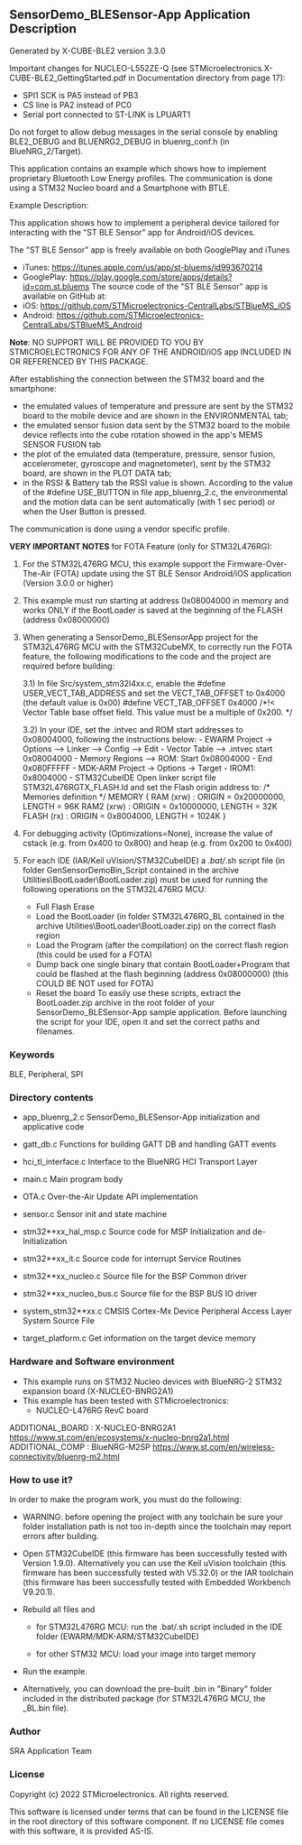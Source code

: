 
## <b>SensorDemo_BLESensor-App Application Description</b>

Generated by X-CUBE-BLE2 version 3.3.0

Important changes for NUCLEO-L552ZE-Q (see STMicroelectronics.X-CUBE-BLE2_GettingStarted.pdf in Documentation directory from page 17):

* SPI1 SCK is PA5 instead of PB3
* CS line is PA2 instead of PC0
* Serial port connected to ST-LINK is LPUART1

Do not forget to allow debug messages in the serial console by enabling BLE2_DEBUG and BLUENRG2_DEBUG in bluenrg_conf.h (in BlueNRG_2/Target).

  
This application contains an example which shows how to implement proprietary Bluetooth Low Energy profiles.
The communication is done using a STM32 Nucleo board and a Smartphone with BTLE.
  
Example Description:

This application shows how to implement a peripheral device tailored for 
interacting with the "ST BLE Sensor" app for Android/iOS devices.

The "ST BLE Sensor" app is freely available on both GooglePlay and iTunes
  - iTunes: https://itunes.apple.com/us/app/st-bluems/id993670214
  - GooglePlay: https://play.google.com/store/apps/details?id=com.st.bluems
The source code of the "ST BLE Sensor" app is available on GitHub at:
  - iOS: https://github.com/STMicroelectronics-CentralLabs/STBlueMS_iOS
  - Android: https://github.com/STMicroelectronics-CentralLabs/STBlueMS_Android

__Note__: NO SUPPORT WILL BE PROVIDED TO YOU BY STMICROELECTRONICS FOR ANY OF THE
ANDROID/iOS app INCLUDED IN OR REFERENCED BY THIS PACKAGE.

After establishing the connection between the STM32 board and the smartphone:
  - the emulated values of temperature and pressure are sent by the STM32 board to 
    the mobile device and are shown in the ENVIRONMENTAL tab;
  - the emulated sensor fusion data sent by the STM32 board to the mobile device 
    reflects into the cube rotation showed in the app's MEMS SENSOR FUSION tab
  - the plot of the emulated data (temperature, pressure, sensor fusion, 
    accelerometer, gyroscope and magnetometer), sent by the STM32 board, are shown in the 
	PLOT DATA tab;
  - in the RSSI & Battery tab the RSSI value is shown.
According to the value of the #define USE_BUTTON in file app_bluenrg_2.c, the 
environmental and the motion data can be sent automatically (with 1 sec period) 
or when the User Button is pressed.

The communication is done using a vendor specific profile.

__VERY IMPORTANT NOTES__ for FOTA Feature (only for STM32L476RG):

 1) For the STM32L476RG MCU, this example support the Firmware-Over-The-Air (FOTA) 
    update using the ST BLE Sensor Android/iOS application (Version 3.0.0 or higher) 
 
 2) This example must run starting at address 0x08004000 in memory and works ONLY if the BootLoader 
    is saved at the beginning of the FLASH (address 0x08000000)
 	
 3) When generating a SensorDemo_BLESensorApp project for the STM32L476RG MCU with the STM32CubeMX, to 
    correctly run the FOTA feature, the following modifications to the code and the project are required 
	before building:

	3.1) In file Src/system_stm32l4xx.c, enable the #define USER_VECT_TAB_ADDRESS and set the VECT_TAB_OFFSET to 0x4000 (the default value is 0x00)
	     #define VECT_TAB_OFFSET  0x4000 /*!< Vector Table base offset field.
                                              This value must be a multiple of 0x200. */
											
    3.2) In your IDE, set the .intvec and ROM start addresses to 0x08004000, following the instructions below:
	     - EWARM
	       Project -> Options --> Linker --> Config --> Edit
            - Vector Table --> .intvec start 0x08004000
            - Memory Regions --> ROM: Start 0x08004000 - End 0x080FFFFF
         - MDK-ARM 
	       Project -> Options -> Target 
            - IROM1: 0x8004000
         - STM32CubeIDE
	       Open linker script file STM32L476RGTX_FLASH.ld and set the Flash origin address to:
           /* Memories definition */
           MEMORY
           {
             RAM    (xrw)    : ORIGIN = 0x20000000,   LENGTH = 96K
             RAM2    (xrw)    : ORIGIN = 0x10000000,   LENGTH = 32K
             FLASH    (rx)    : ORIGIN = 0x8004000,   LENGTH = 1024K
           }

 4) For debugging activity (Optimizations=None), increase the value of cstack (e.g. from 0x400 to 0x800)
    and heap (e.g. from 0x200 to 0x400)
	
 5) For each IDE (IAR/Keil uVision/STM32CubeIDE) a *.bat/*.sh script file (in folder GenSensorDemoBin_Script 
    contained in the archive Utilities\BootLoader\BootLoader.zip) must be used for running the following 
	operations on the STM32L476RG MCU:
    - Full Flash Erase
    - Load the BootLoader (in folder STM32L476RG_BL contained in the archive Utilities\BootLoader\BootLoader.zip) 
	  on the correct flash region
    - Load the Program (after the compilation) on the correct flash region (this could be used for a FOTA)
    - Dump back one single binary that contain BootLoader+Program that could be 
      flashed at the flash beginning (address 0x08000000) (this COULD BE NOT used for FOTA)
    - Reset the board
	To easily use these scripts, extract the BootLoader.zip archive in the root folder of your 
	SensorDemo_BLESensor-App sample application.
    Before launching the script for your IDE, open it and set the correct paths and filenames.

### <b>Keywords</b>

BLE, Peripheral, SPI

### <b>Directory contents</b>

 - app_bluenrg_2.c        SensorDemo_BLESensor-App initialization and applicative code
 
 - gatt_db.c              Functions for building GATT DB and handling GATT events
 
 - hci_tl_interface.c     Interface to the BlueNRG HCI Transport Layer 
 
 - main.c                 Main program body
 
 - OTA.c                  Over-the-Air Update API implementation
 
 - sensor.c               Sensor init and state machine
 
 - stm32**xx_hal_msp.c    Source code for MSP Initialization and de-Initialization

 - stm32**xx_it.c         Source code for interrupt Service Routines

 - stm32**xx_nucleo.c     Source file for the BSP Common driver 
						
 - stm32**xx_nucleo_bus.c Source file for the BSP BUS IO driver
 
 - system_stm32**xx.c     CMSIS Cortex-Mx Device Peripheral Access Layer System Source File

 - target_platform.c      Get information on the target device memory
  
### <b>Hardware and Software environment</b>

  - This example runs on STM32 Nucleo devices with BlueNRG-2 STM32 expansion board
    (X-NUCLEO-BNRG2A1)
  - This example has been tested with STMicroelectronics:
    - NUCLEO-L476RG RevC board

ADDITIONAL_BOARD : X-NUCLEO-BNRG2A1 https://www.st.com/en/ecosystems/x-nucleo-bnrg2a1.html
ADDITIONAL_COMP : BlueNRG-M2SP https://www.st.com/en/wireless-connectivity/bluenrg-m2.html
  
### <b>How to use it?</b>

In order to make the program work, you must do the following:

 - WARNING: before opening the project with any toolchain be sure your folder
   installation path is not too in-depth since the toolchain may report errors
   after building.
   
 - Open STM32CubeIDE (this firmware has been successfully tested with Version 1.9.0).
   Alternatively you can use the Keil uVision toolchain (this firmware
   has been successfully tested with V5.32.0) or the IAR toolchain (this firmware has 
   been successfully tested with Embedded Workbench V9.20.1).
   
 - Rebuild all files and 
 
   - for STM32L476RG MCU: run the .bat/.sh script included in the IDE folder 
     (EWARM/MDK-ARM/STM32CubeIDE)
	 
   - for other STM32 MCU: load your image into target memory
   
 - Run the example.
 
 - Alternatively, you can download the pre-built .bin in "Binary" folder
   included in the distributed package (for STM32L476RG MCU, the _BL.bin file).

### <b>Author</b>

SRA Application Team

### <b>License</b>

Copyright (c) 2022 STMicroelectronics.
All rights reserved.

This software is licensed under terms that can be found in the LICENSE file
in the root directory of this software component.
If no LICENSE file comes with this software, it is provided AS-IS.
